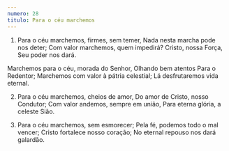 ```yaml
---
numero: 28
titulo: Para o céu marchemos
---
```

1. Para o céu marchemos, firmes, sem temer,
Nada nesta marcha pode nos deter;
Com valor marchemos, quem impedirá?
Cristo, nossa Força, Seu poder nos dará.

Marchemos para o céu, morada do Senhor,
Olhando bem atentos Para o Redentor;
Marchemos com valor à pátria celestial;
Lá desfrutaremos vida eternal.

2. Para o céu marchemos, cheios de amor,
Do amor de Cristo, nosso Condutor;
Com valor andemos, sempre em união,
Para eterna glória, a celeste Sião.

3. Para o céu marchemos, sem esmorecer;
Pela fé, podemos todo o mal vencer;
Cristo fortalece nosso coração;
No eternal repouso nos dará galardão.
